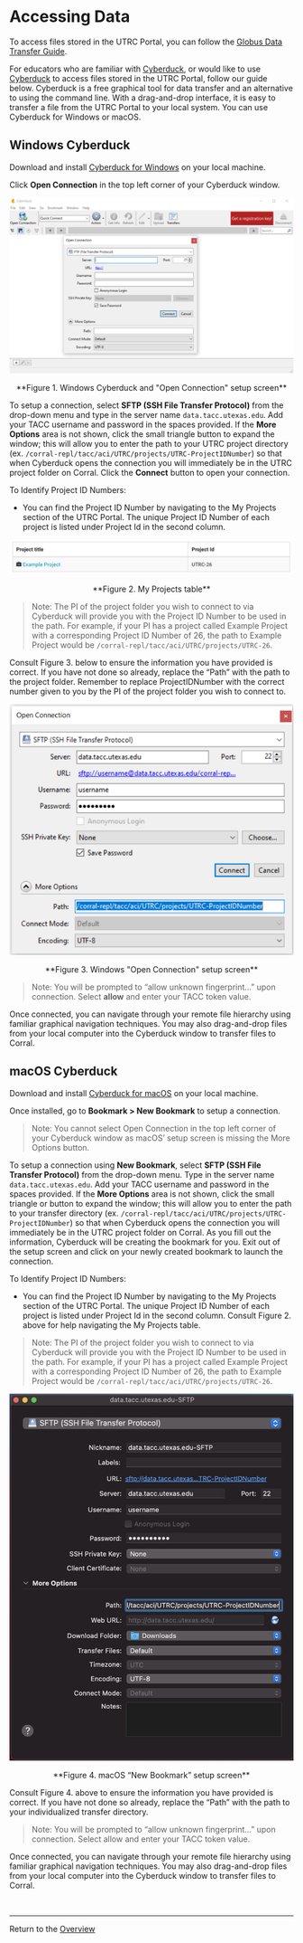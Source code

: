 # Accessing Data
To access files stored in the UTRC Portal, you can follow the [Globus Data Transfer Guide](https://utrc.tacc.utexas.edu/globus-guide/).

For educators who are familiar with [Cyberduck](https://cyberduck.io/), or would like to use [Cyberduck](https://cyberduck.io/) to access files stored in the UTRC Portal, follow our guide below. Cyberduck is a free graphical tool for data transfer and an alternative to using the command line. With a drag-and-drop interface, it is easy to transfer a file from the UTRC Portal to your local system. You can use Cyberduck for Windows or macOS.    

## Windows Cyberduck
Download and install [Cyberduck for Windows](https://cyberduck.io/download/) on your local machine.

Click **Open Connection** in the top left corner of your Cyberduck window.

![Figure 1!](/assets/images/figure1.png "Figure 1.")

<center>**Figure 1. Windows Cyberduck and "Open Connection" setup screen**</center>

To setup a connection, select **SFTP (SSH File Transfer Protocol)** from the drop-down menu and type in the server name `data.tacc.utexas.edu`. Add your TACC username and password in the spaces provided. If the **More Options** area is not shown, click the small triangle button to expand the window; this will allow you to enter the path to your UTRC project directory (ex. `/corral-repl/tacc/aci/UTRC/projects/UTRC-ProjectIDNumber`) so that when Cyberduck opens the connection you will immediately be in the UTRC project folder on Corral. Click the **Connect** button to open your connection.

To Identify Project ID Numbers:

- You can find the Project ID Number by navigating to the My Projects section of the UTRC Portal. The unique Project ID Number of each project is listed under Project Id in the second column.

![Figure 2!](/assets/images/figure2.png "Figure 2.")

<center>**Figure 2. My Projects table**</center>

> Note: The PI of the project folder you wish to connect to via Cyberduck will provide you with the Project ID Number to be used in the path. For example, if your PI has a project called Example Project with a corresponding Project ID Number of 26, the path to Example Project would be `/corral-repl/tacc/aci/UTRC/projects/UTRC-26`.

Consult Figure 3. below to ensure the information you have provided is correct.
If you have not done so already, replace the “Path” with the path to the project folder. Remember to replace ProjectIDNumber with the correct number given to you by the PI of the project folder you wish to connect to.

![Figure 3!](/assets/images/figure3.png "Figure 3.")

<center>**Figure 3. Windows "Open Connection" setup screen**</center>

> Note: You will be prompted to “allow unknown fingerprint…” upon connection. Select **allow** and enter your TACC token value.

Once connected, you can navigate through your remote file hierarchy using familiar graphical navigation techniques. You may also drag-and-drop files from your local computer into the Cyberduck window to transfer files to Corral.

## macOS Cyberduck
Download and install [Cyberduck for macOS](https://cyberduck.io/download/) on your local machine.

Once installed, go to **Bookmark > New Bookmark** to setup a connection.

> Note: You cannot select Open Connection in the top left corner of your Cyberduck window as macOS’ setup screen is missing the More Options button.

To setup a connection using **New Bookmark**, select **SFTP (SSH File Transfer Protocol)** from the drop-down menu. Type in the server name `data.tacc.utexas.edu`. Add your TACC username and password in the spaces provided. If the **More Options** area is not shown, click the small triangle or button to expand the window; this will allow you to enter the path to your transfer directory (ex. `/corral-repl/tacc/aci/UTRC/projects/UTRC-ProjectIDNumber`) so that when Cyberduck opens the connection you will immediately be in the UTRC project folder on Corral. As you fill out the information, Cyberduck will be creating the bookmark for you. Exit out of the setup screen and click on your newly created bookmark to launch the connection.

To Identify Project ID Numbers:

- You can find the Project ID Number by navigating to the My Projects section of the UTRC Portal. The unique Project ID Number of each project is listed under Project Id in the second column. Consult Figure 2. above for help navigating the My Projects table.

> Note: The PI of the project folder you wish to connect to via Cyberduck will provide you with the Project ID Number to be used in the path. For example, if your PI has a project called Example Project with a corresponding Project ID Number of 26, the path to Example Project would be `/corral-repl/tacc/aci/UTRC/projects/UTRC-26`.

![Figure 4!](/assets/images/figure4.png "Figure 4.")

<center>**Figure 4. macOS “New Bookmark” setup screen**</center>

Consult Figure 4. above to ensure the information you have provided is correct. If you have not done so already, replace the “Path” with the path to your individualized transfer directory.

> Note: You will be prompted to “allow unknown fingerprint…” upon connection. Select allow and enter your TACC token value.

Once connected, you can navigate through your remote file hierarchy using familiar graphical navigation techniques. You may also drag-and-drop files from your local computer into the Cyberduck window to transfer files to Corral.

<br>

---
Return to the [Overview](index.md)
